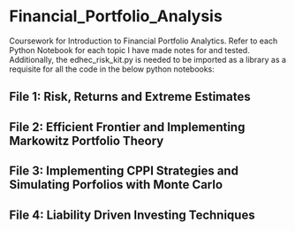# Financial_Portfolio_Analysis
Coursework for Introduction to Financial Portfolio Analytics. Refer to each Python Notebook for each topic I have made notes for and tested.
Additionally, the edhec_risk_kit.py is needed to be imported as a library as a requisite for all the code in the below python notebooks:

## File 1: Risk, Returns and Extreme Estimates

## File 2: Efficient Frontier and Implementing Markowitz Portfolio Theory

## File 3: Implementing CPPI Strategies and Simulating Porfolios with Monte Carlo

## File 4: Liability Driven Investing Techniques
